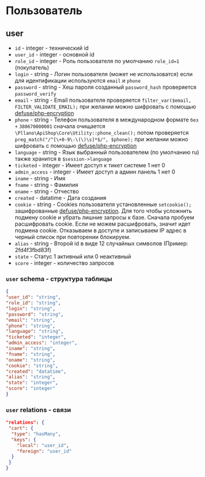 # Пользователь
## user
- `id` - integer - технический id
- `user_id` - integer - основной id
- `role_id` - integer - Роль пользователя по умолчанию `role_id=1` (покупатель)
- `login` - string - Логин пользователя (может не использоватся) если для идентификации используются `email` и `phone`
- `password` - string - Хеш пароля созданный `password_hash` проверяется `password_verify`
- `email` - string - Email пользователя проверяется `filter_var($email, FILTER_VALIDATE_EMAIL);` при желании можно шифровать с помощью [defuse/php-encryption](https://github.com/defuse/php-encryption)
- `phone` - string - Телефон пользователя в международном формате `без +` `380670000001` сначала очищается `\Pllano\ApiShop\Core\Utility::phone_clean();`  потом проверяется `preg_match("/^[\+0-9\-\(\)\s]*$/", $phone);` при желании можно шифровать с помощью [defuse/php-encryption](https://github.com/defuse/php-encryption)
- `language` - string - Язык выбранный пользователем (по умолчанию ru) также хранится в `$session->language`
- `ticketed` - integer - Имеет доступ к тикет системе 1 нет 0
- `admin_access` - integer - Имеет доступ а админ панель 1 нет 0
- `iname` - string - Имя
- `fname` - string - Фамилия
- `oname` - string - Отчество
- `created` - datatime - Дата создания
- `cookie` - string - Cookies пользователя установленные `setcookie();` зашифрованные [defuse/php-encryption](https://github.com/defuse/php-encryption). Для того чтобы усложнить подмену cookie и убрать лишние запросы к базе. Сначала пробуем расшифровать cookie. Если не можем расшифровать, значит идет подмена cookie. Отказываем в доступе и записываем IP адрес в черный список при повторении блокируем.
- `alias` - string - Второй id в виде 12 случайных символов (Пример: 2fd4f3fbd83f)
- `state` - Статус 1 активный или 0 неактивный
- `score` - integer - количество запросов

### `user` schema - структура таблицы
```json
{
"user_id": "string",
"role_id": "string",
"login": "string",
"password": "string",
"email": "string",
"phone": "string",
"language": "string",
"ticketed": "integer",
"admin_access": "integer",
"iname": "string",
"fname": "string",
"oname": "string",
"cookie": "string",
"created": "datatime",
"alias": "string",
"state": "integer",
"score": "integer"
}
```
### `user` relations - связи
```json
"relations": {
 "cart": {
  "type": "hasMany",
  "keys": {
    "local": "user_id",
    "foreign": "user_id"
  }
 }
}
```

